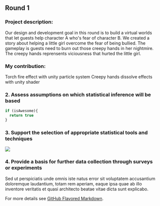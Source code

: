 ## Round 1 

### Project description:
Our design and development goal in this round is to build a virtual worlds that let guests help character A who's fear of character B. We created a story about helping a little girl overcome the fear of being bullied. The gameplay is guests need to burn out those creepy hands in her nightmire. The creepy hands reprensents viciousness that hurted the little girl. 

### My contribution:

Torch fire effect with unity particle system 
Creepy hands dissolve effects with unity shader 


### 2. Assess assumptions on which statistical inference will be based

```javascript
if (isAwesome){
  return true
}
```

### 3. Support the selection of appropriate statistical tools and techniques

<img src="images/dummy_thumbnail.jpg?raw=true"/>

### 4. Provide a basis for further data collection through surveys or experiments

Sed ut perspiciatis unde omnis iste natus error sit voluptatem accusantium doloremque laudantium, totam rem aperiam, eaque ipsa quae ab illo inventore veritatis et quasi architecto beatae vitae dicta sunt explicabo. 

For more details see [GitHub Flavored Markdown](https://guides.github.com/features/mastering-markdown/).

